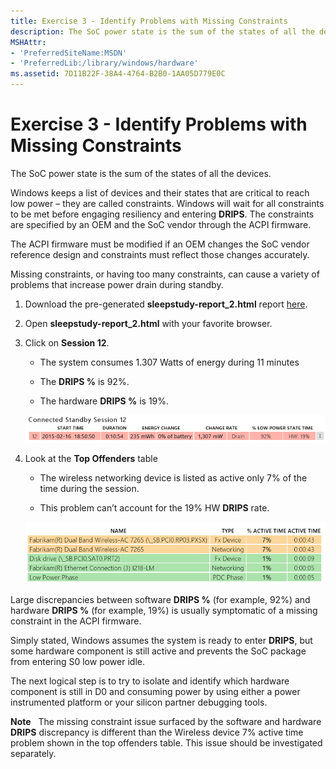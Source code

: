 ```yaml
---
title: Exercise 3 - Identify Problems with Missing Constraints
description: The SoC power state is the sum of the states of all the devices.
MSHAttr:
- 'PreferredSiteName:MSDN'
- 'PreferredLib:/library/windows/hardware'
ms.assetid: 7D11B22F-38A4-4764-B2B0-1AA05D779E0C
---
```


# Exercise 3 - Identify Problems with Missing Constraints


The SoC power state is the sum of the states of all the devices.

Windows keeps a list of devices and their states that are critical to reach low power – they are called constraints. Windows will wait for all constraints to be met before engaging resiliency and entering **DRIPS**. The constraints are specified by an OEM and the SoC vendor through the ACPI firmware.

The ACPI firmware must be modified if an OEM changes the SoC vendor reference design and constraints must reflect those changes accurately.

Missing constraints, or having too many constraints, can cause a variety of problems that increase power drain during standby.

1.  Download the pre-generated **sleepstudy-report\_2.html** report [here](http://download.microsoft.com/download/3/2/E/32E8B553-47F6-4E2A-9109-C6D678FE0EE8/sleepstudy-report_2.mdl).

2.  Open **sleepstudy-report\_2.html** with your favorite browser.

3.  Click on **Session 12**.

    -   The system consumes 1.307 Watts of energy during 11 minutes

    -   The **DRIPS %** is 92%.

    -   The hardware **DRIPS %** is 19%.

    ![Screenshot shows example data of the systems energy consumption.](images/standbylab7.png)

4.  Look at the **Top Offenders** table

    -   The wireless networking device is listed as active only 7% of the time during the session.

    -   This problem can’t account for the 19% HW **DRIPS** rate.

    ![Screenshot shows example table of top offenders.](images/standbylab8.png)

Large discrepancies between software **DRIPS %** (for example, 92%) and hardware **DRIPS %** (for example, 19%) is usually symptomatic of a missing constraint in the ACPI firmware.

Simply stated, Windows assumes the system is ready to enter **DRIPS**, but some hardware component is still active and prevents the SoC package from entering S0 low power idle.

The next logical step is to try to isolate and identify which hardware component is still in D0 and consuming power by using either a power instrumented platform or your silicon partner debugging tools.

**Note**  
The missing constraint issue surfaced by the software and hardware **DRIPS** discrepancy is different than the Wireless device 7% active time problem shown in the top offenders table. This issue should be investigated separately.

 

 

 






